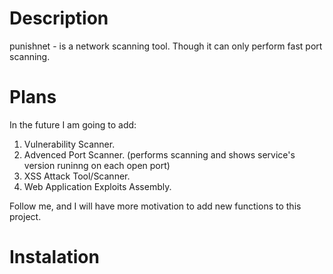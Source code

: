 # Description
punishnet - is a network scanning tool. 
Though it can only perform fast port scanning.

# Plans
In the future I am going to add:
1. Vulnerability Scanner.
2. Advenced Port Scanner. 
  (performs scanning and shows service's version 
   runinng on each open port)
3. XSS Attack Tool/Scanner.
4. Web Application Exploits Assembly.

Follow me, and I will have more motivation to add new functions to this project.

# Instalation
